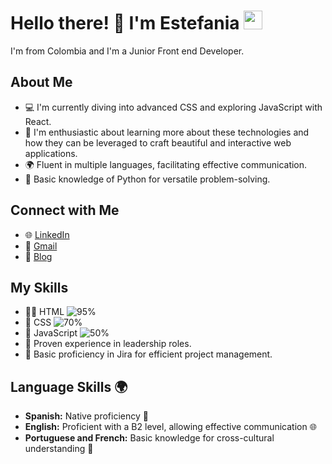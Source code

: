 # Hello there! 👋 I'm Estefania <img src="https://usagif.com/wp-content/uploads/gifs/dancing-cat-26.gif.webp" width="30">

I'm from Colombia and I'm a Junior Front end Developer.

## About Me
- 💻 I'm currently diving into advanced CSS and exploring JavaScript with React.
- 🌱 I'm enthusiastic about learning more about these technologies and how they can be leveraged to craft beautiful and interactive web applications.
- 🌍 Fluent in multiple languages, facilitating effective communication.
- 🐍 Basic knowledge of Python for versatile problem-solving.

## Connect with Me
- 🌐 [LinkedIn]([URL_DE_TU_PERFIL_DE_LINKEDIN](https://www.linkedin.com/in/estefaniasalcedocamacho/)) 
- 📧 [Gmail](mailto:stefa.dtbu@gmail.com)
- 📝 [Blog](URL_DE_TU_BLOG)

## My Skills
- 👩‍💻 HTML ![95%](https://progress-bar.dev/95)
- 🎨 CSS ![70%](https://progress-bar.dev/70)
- 🚀 JavaScript ![50%](https://progress-bar.dev/50)
- 🤝 Proven experience in leadership roles.
- 🎯 Basic proficiency in Jira for efficient project management.

## Language Skills 🌍
- **Spanish:** Native proficiency 🎉
- **English:** Proficient with a B2 level, allowing effective communication 🌐
- **Portuguese and French:** Basic knowledge for cross-cultural understanding 🌱

